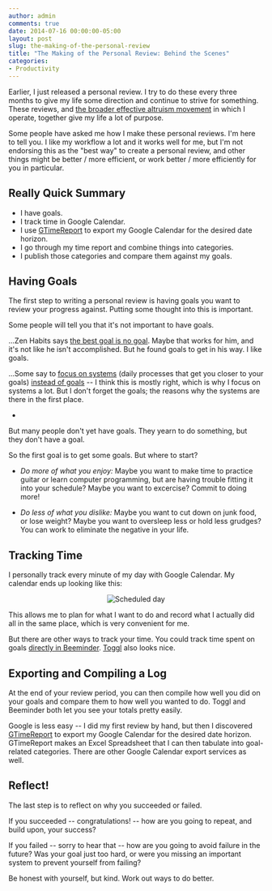```yaml
---
author: admin
comments: true
date: 2014-07-16 00:00:00-05:00
layout: post
slug: the-making-of-the-personal-review
title: "The Making of the Personal Review: Behind the Scenes"
categories:
- Productivity
---
```


Earlier, I just released a personal review.  I try to do these every three months to give my life some direction and continue to strive for something.  These reviews, and [the broader effective altruism movement](http://www.effectivealtruism.org/) in which I operate, together give my life a lot of purpose.

Some people have asked me how I make these personal reviews.  I'm here to tell you.  I like my workflow a lot and it works well for me, but I'm not endorsing this as the "best way" to create a personal review, and other things might be better / more efficient, or work better / more efficiently for you in particular.


## Really Quick Summary

* I have goals.
* I track time in Google Calendar.
* I use [GTimeReport](https://beta.gtimereport.com/) to export my Google Calendar for the desired date horizon.
* I go through my time report and combine things into categories.
* I publish those categories and compare them against my goals.

<!-- more -->

## Having Goals

The first step to writing a personal review is having goals you want to review your progress against.  Putting some thought into this is important.

Some people will tell you that it's not important to have goals.

...Zen Habits says [the best goal is no goal](http://zenhabits.net/no-goal/).  Maybe that works for him, and it's not like he isn't accomplished.  But he found goals to get in his way.  I like goals.

...Some say to [focus on systems](http://www.entrepreneur.com/article/230333) (daily processes that get you closer to your goals) [instead of goals](http://www.entrepreneur.com/article/230333) -- I think this is mostly right, which is why I focus on systems a lot.  But I don't forget the goals; the reasons why the systems are there in the first place.

-

But many people don't yet have goals.  They yearn to do something, but they don't have a goal.

So the first goal is to get some goals.  But where to start?

* *Do more of what you enjoy:* Maybe you want to make time to practice guitar or learn computer programming, but are having trouble fitting it into your schedule?  Maybe you want to excercise?  Commit to doing more!

* *Do less of what you dislike:* Maybe you want to cut down on junk food, or lose weight?  Maybe you want to oversleep less or hold less grudges?  You can work to eliminate the negative in your life.



## Tracking Time

I personally track every minute of my day with Google Calendar.  My calendar ends up looking like this:

<center><img src="http://everydayutilitarian.com/images/posts/how-i-am-productive/day.png" alt="Scheduled day" title="Scheduled day"></center>

This allows me to plan for what I want to do and record what I actually did all in the same place, which is very convenient for me.

But there are other ways to track your time.  You could track time spent on goals [directly in Beeminder](https://www.beeminder.com/).  [Toggl](https://www.toggl.com/) also looks nice.



## Exporting and Compiling a Log

At the end of your review period, you can then compile how well you did on your goals and compare them to how well you wanted to do.  Toggl and Beeminder both let you see your totals pretty easily.

Google is less easy -- I did my first review by hand, but then I discovered [GTimeReport](https://beta.gtimereport.com/) to export my Google Calendar for the desired date horizon.  GTimeReport makes an Excel Spreadsheet that I can then tabulate into goal-related categories.  There are other Google Calendar export services as well.


## Reflect!

The last step is to reflect on why you succeeded or failed.

If you succeeded -- congratulations! -- how are you going to repeat, and build upon, your success?

If you failed -- sorry to hear that -- how are you going to avoid failure in the future?  Was your goal just too hard, or were you missing an important system to prevent yourself from failing?

Be honest with yourself, but kind.  Work out ways to do better.
